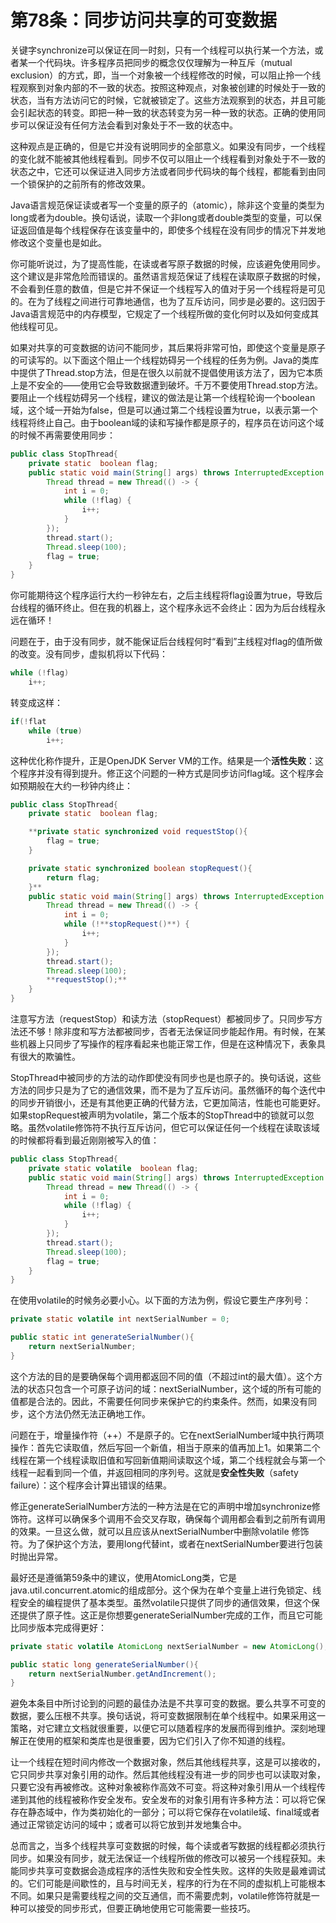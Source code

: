 # 第78条：同步访问共享的可变数据

关键字synchronize可以保证在同一时刻，只有一个线程可以执行某一个方法，或者某一个代码块。许多程序员把同步的概念仅仅理解为一种互斥（mutual exclusion）的方式，即，当一个对象被一个线程修改的时候，可以阻止拎一个线程观察到对象内部的不一致的状态。按照这种观点，对象被创建的时候处于一致的状态，当有方法访问它的时候，它就被锁定了。这些方法观察到的状态，并且可能会引起状态的转变。即把一种一致的状态转变为另一种一致的状态。正确的使用同步可以保证没有任何方法会看到对象处于不一致的状态中。

这种观点是正确的，但是它并没有说明同步的全部意义。如果没有同步，一个线程的变化就不能被其他线程看到。同步不仅可以阻止一个线程看到对象处于不一致的状态之中，它还可以保证进入同步方法或者同步代码块的每个线程，都能看到由同一个锁保护的之前所有的修改效果。

Java语言规范保证读或者写一个变量的原子的（atomic），除非这个变量的类型为long或者为double。换句话说，读取一个非long或者double类型的变量，可以保证返回值是每个线程保存在该变量中的，即使多个线程在没有同步的情况下并发地修改这个变量也是如此。

你可能听说过，为了提高性能，在读或者写原子数据的时候，应该避免使用同步。这个建议是非常危险而错误的。虽然语言规范保证了线程在读取原子数据的时候，不会看到任意的数值，但是它并不保证一个线程写入的值对于另一个线程将是可见的。在为了线程之间进行可靠地通信，也为了互斥访问，同步是必要的。这归因于Java语言规范中的内存模型，它规定了一个线程所做的变化何时以及如何变成其他线程可见。

如果对共享的可变数据的访问不能同步，其后果将非常可怕，即使这个变量是原子的可读写的。以下面这个阻止一个线程妨碍另一个线程的任务为例。Java的类库中提供了Thread.stop方法，但是在很久以前就不提倡使用该方法了，因为它本质上是不安全的——使用它会导致数据遭到破坏。千万不要使用Thread.stop方法。要阻止一个线程妨碍另一个线程，建议的做法是让第一个线程轮询一个boolean域，这个域一开始为false，但是可以通过第二个线程设置为true，以表示第一个线程将终止自己。由于boolean域的读和写操作都是原子的，程序员在访问这个域的时候不再需要使用同步：

```java
public class StopThread{
    private static  boolean flag;
    public static void main(String[] args) throws InterruptedException {
        Thread thread = new Thread(() -> {
            int i = 0;
            while (!flag) {
                i++;
            }
        });
        thread.start();
        Thread.sleep(100);
        flag = true;
    }
}
```

你可能期待这个程序运行大约一秒钟左右，之后主线程将flag设置为true，导致后台线程的循环终止。但在我的机器上，这个程序永远不会终止：因为为后台线程永远在循环！

问题在于，由于没有同步，就不能保证后台线程何时“看到”主线程对flag的值所做的改变。没有同步，虚拟机将以下代码：

```java
while (!flag)
    i++;

```

转变成这样：

```java
if(!flat
	while (true) 
	    i++;
```

这种优化称作提升，正是OpenJDK Server VM的工作。结果是一个**活性失败**：这个程序并没有得到提升。修正这个问题的一种方式是同步访问flag域。这个程序会如预期般在大约一秒钟内终止：

```java
public class StopThread{
    private static  boolean flag;

    **private static synchronized void requestStop(){
        flag = true;
    }

    private static synchronized boolean stopRequest(){
        return flag;
    }**
    public static void main(String[] args) throws InterruptedException {
        Thread thread = new Thread(() -> {
            int i = 0;
            while (!**stopRequest()**) {
                i++;
            }
        });
        thread.start();
        Thread.sleep(100);
        **requestStop();**
    }
}
```

注意写方法（requestStop）和读方法（stopRequest）都被同步了。只同步写方法还不够！除非度和写方法都被同步，否者无法保证同步能起作用。有时候，在某些机器上只同步了写操作的程序看起来也能正常工作，但是在这种情况下，表象具有很大的欺骗性。

StopThread中被同步的方法的动作即使没有同步也是也原子的。换句话说，这些方法的同步只是为了它的通信效果，而不是为了互斥访问。虽然循环的每个迭代中的同步开销很小，还是有其他更正确的代替方法，它更加简洁，性能也可能更好。如果stopRequest被声明为volatile，第二个版本的StopThread中的锁就可以忽略。虽然volatile修饰符不执行互斥访问，但它可以保证任何一个线程在读取该域的时候都将看到最近刚刚被写入的值：

```java
public class StopThread{
    private static volatile  boolean flag;
    public static void main(String[] args) throws InterruptedException {
        Thread thread = new Thread(() -> {
            int i = 0;
            while (!flag) {
                i++;
            }
        });
        thread.start();
        Thread.sleep(100);
        flag = true;
    }
}
```

在使用volatile的时候务必要小心。以下面的方法为例，假设它要生产序列号：

```java
private static volatile int nextSerialNumber = 0;

public static int generateSerialNumber(){
	return nextSerialNumber;
}
```

这个方法的目的是要确保每个调用都返回不同的值（不超过int的最大值）。这个方法的状态只包含一个可原子访问的域：nextSerialNumber，这个域的所有可能的值都是合法的。因此，不需要任何同步来保护它的约束条件。然而，如果没有同步，这个方法仍然无法正确地工作。

问题在于，增量操作符（++）不是原子的。它在nextSerialNumber域中执行两项操作：首先它读取值，然后写回一个新值，相当于原来的值再加上1。如果第二个线程在第一个线程读取旧值和写回新值期间读取这个域，第二个线程就会与第一个线程一起看到同一个值，并返回相同的序列号。这就是**安全性失败**（safety failure）：这个程序会计算出错误的结果。

修正generateSerialNumber方法的一种方法是在它的声明中增加synchronize修饰符。这样可以确保多个调用不会交叉存取，确保每个调用都会看到之前所有调用的效果。一旦这么做，就可以且应该从nextSerialNumber中删除volatile 修饰符。为了保护这个方法，要用long代替int，或者在nextSerialNumber要进行包装时抛出异常。

最好还是遵循第59条中的建议，使用AtomicLong类，它是java.util.concurrent.atomic的组成部分。这个保为在单个变量上进行免锁定、线程安全的编程提供了基本类型。虽然volatile只提供了同步的通信效果，但这个保还提供了原子性。这正是你想要generateSerialNumber完成的工作，而且它可能比同步版本完成得更好：

```java
private static volatile AtomicLong nextSerialNumber = new AtomicLong();

public static long generateSerialNumber(){
	return nextSerialNumber.getAndIncrement();
}
```

避免本条目中所讨论到的问题的最佳办法是不共享可变的数据。要么共享不可变的数据，要么压根不共享。换句话说，将可变数据限制在单个线程中。如果采用这一策略，对它建立文档就很重要，以便它可以随着程序的发展而得到维护。深刻地理解正在使用的框架和类库也是很重要，因为它们引入了你不知道的线程。

让一个线程在短时间内修改一个数据对象，然后其他线程共享，这是可以接收的，它只同步共享对象引用的动作。然后其他线程没有进一步的同步也可以读取对象，只要它没有再被修改。这种对象被称作高效不可变。将这种对象引用从一个线程传递到其他的线程被称作安全发布。安全发布的对象引用有许多种方法：可以将它保存在静态域中，作为类初始化的一部分；可以将它保存在volatile域、final域或者通过正常锁定访问的域中；或者可以将它放到并发地集合中。

总而言之，当多个线程共享可变数据的时候，每个读或者写数据的线程都必须执行同步。如果没有同步，就无法保证一个线程所做的修改可以被另一个线程获知。未能同步共享可变数据会造成程序的活性失败和安全性失败。这样的失败是最难调试的。它们可能是间歇性的，且与时间无关，程序的行为在不同的虚拟机上可能根本不同。如果只是需要线程之间的交互通信，而不需要虎刺，volatile修饰符就是一种可以接受的同步形式，但要正确地使用它可能需要一些技巧。